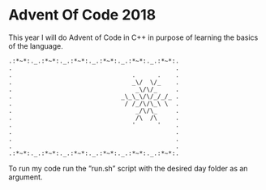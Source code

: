# Advent Of Code 2018

This year I will do Advent of Code in C++ in purpose of learning the basics of the language.

```
.:*~*:._.:*~*:._.:*~*:._.:*~*:._.:*~*:._.:*~*:.
.                                             .
.                                 .      .    .
.                                 _\/  \/_    .
.                                  _\/\/_     .
.                              _\_\_\/\/_/_/_ .
.                               / /_/\/\_\ \  .
.                                  _/\/\_     .
.                                  /\  /\     .
.                                 '      '    .
.                                             .
.                                             .
.                                             .
.:*~*:._.:*~*:._.:*~*:._.:*~*:._.:*~*:._.:*~*:.
```

To run my code run the ”run.sh” script with the desired day folder as an argument.